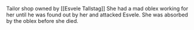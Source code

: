 Tailor shop owned by [[Esvele Tallstag]]
She had a mad oblex working for her until he was found out by her and attacked Esvele. She was absorbed by the oblex before she died.